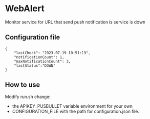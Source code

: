 # WebAlert

Monitor service for URL that send push notification is service is down

## Configuration file
```
{
	"lastCheck": "2023-07-19 10:51:13",
	"notificationCount": 1,
	"maxNotificationCount": 3,
	"lastStatus":"DOWN"
}
```

## How to use
Modify run.sh change:
- the APIKEY_PUSBULLET variable environment for your own
- CONFIGURATION_FILE with the path for configuration.json file.

